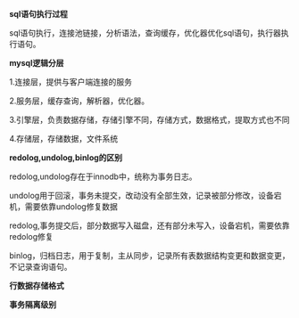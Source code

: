 **sql语句执行过程**

sql语句执行，连接池链接，分析语法，查询缓存，优化器优化sql语句，执行器执行语句。



**mysql逻辑分层**

1.连接层，提供与客户端连接的服务

2.服务层，缓存查询，解析器，优化器。

3.引擎层，负责数据存储，存储引擎不同，存储方式，数据格式，提取方式也不同

4.存储层，存储数据，文件系统



**redolog,undolog,binlog的区别**

redolog,undolog存在于innodb中，统称为事务日志。

undolog用于回滚，事务未提交，改动没有全部生效，记录被部分修改，设备宕机，需要依靠undolog修复数据

redolog,事务提交后，部分数据写入磁盘，还有部分未写入，设备宕机，需要依靠redolog修复

binlog，归档日志，用于复制，主从同步，记录所有表数据结构变更和数据变更，不记录查询语句。



**行数据存储格式**



**事务隔离级别**